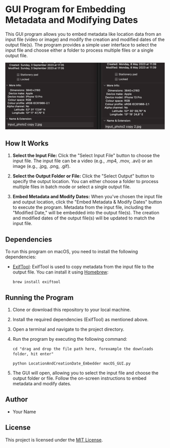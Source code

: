 # GUI Program for Embedding Metadata and Modifying Dates

This GUI program allows you to embed metadata like location data from an input file (video or image) and modify the creation and modified dates of the output file(s). The program provides a simple user interface to select the input file and choose either a folder to process multiple files or a single output file.

![Embedded Modified Date](Modified%20Date.png)

## How It Works

1. **Select the Input File:** Click the "Select Input File" button to choose the input file. The input file can be a video (e.g., .mp4, .mov, .avi) or an image (e.g., .jpg, .png, .gif).

2. **Select the Output Folder or File:** Click the "Select Output" button to specify the output location. You can either choose a folder to process multiple files in batch mode or select a single output file.

3. **Embed Metadata and Modify Dates:** When you've chosen the input file and output location, click the "Embed Metadata & Modify Dates" button to execute the program. Metadata from the input file, including the "Modified Date," will be embedded into the output file(s). The creation and modified dates of the output file(s) will be updated to match the input file.

## Dependencies

To run this program on macOS, you need to install the following dependencies:

- [ExifTool](https://exiftool.org/): ExifTool is used to copy metadata from the input file to the output file. You can install it using [Homebrew](https://brew.sh/):

    ```shell
    brew install exiftool
    ```

## Running the Program

1. Clone or download this repository to your local machine.

2. Install the required dependencies (ExifTool) as mentioned above.

3. Open a terminal and navigate to the project directory.

4. Run the program by executing the following command:
    ```shell
    cd "drag and drop the file path here, forexample the downloads folder, hit enter"
    ```

    ```shell
    python LocationAndCreationDate_Embedder macOS_GUI.py
    ```

5. The GUI will open, allowing you to select the input file and choose the output folder or file. Follow the on-screen instructions to embed metadata and modify dates.

## Author

- Your Name

## License

This project is licensed under the [MIT License](LICENSE).
